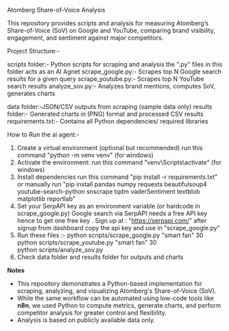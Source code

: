 Atomberg Share-of-Voice Analysis

This repository provides scripts and analysis for measuring Atomberg’s Share-of-Voice (SoV) on Google and YouTube, comparing brand visibility, engagement, and sentiment against major competitors.

Project Structure:-

scripts folder:- Python scripts for scraping and analysis the ".py" files in this folder acts as an AI Agnet
  scrape_google.py:- Scrapes top N Google search results for a given query
  scrape_youtube.py:- Scrapes top N YouTube search results
  analyze_sov.py:- Analyzes brand mentions, computes SoV, generates charts

data folder:-JSON/CSV outputs from scraping (sample data only)
results folder:-  Generated charts in (PNG) format and processed CSV results
requirements.txt:-  Contains all Python dependencies/ required libraries


How to Run the ai agent:-

1. Create a virtual environment (optional but recommended)
    run this command "python -m venv venv" (for windows)
2. Activate the environment:
    run this command "venv\Scripts\activate" (for windows)
3. Install dependencies
    run this command "pip install -r requirements.txt" or manually run "pip install pandas numpy requests beautifulsoup4 youtube-search-python snscrape tqdm vaderSentiment textblob matplotlib reportlab"
4. Set your SerpAPI key as an environment variable (or hardcode in scrape_google.py)
   Google search via SerpAPI needs a free API key hence to get one free key .
   Sign up at : "https://serpapi.com/" after signup from dashboard copy the api key and use in "scrape_google.py"
5. Run these files :-
   python scripts/scrape_google.py "smart fan" 30
   python scripts/scrape_youtube.py "smart fan" 30  
   python scripts/analyze_sov.py
6. Check data folder and results folder for outputs and charts

****Notes****
  * This repository demonstrates a Python-based implementation for scraping, analyzing, and visualizing Atomberg's Share-of-Voice (SoV). 
  * While the same workflow can be automated using low-code tools like **n8n**, we used Python to compute metrics, generate charts, and perform competitor analysis for greater control and flexibility.
  * Analysis is based on publicly available data only.


